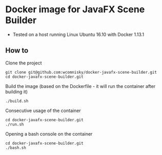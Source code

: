 # Docker image for JavaFX Scene Builder

* Tested on a host running Linux Ubuntu 16.10 with Docker 1.13.1

## How to
Clone the project
```shell
git clone git@github.com:wcomnisky/docker-javafx-scene-builder.git
cd docker-javafx-scene-builder.git
```

Build the image (based on the Dockerfile - it will run the container after building it)
```shell
./build.sh
```

Consecutive usage of the container
```shell
cd docker-javafx-scene-builder.git
./run.sh
```

Opening a bash console on the container
```shell
cd docker-javafx-scene-builder.git
./bash.sh
```
